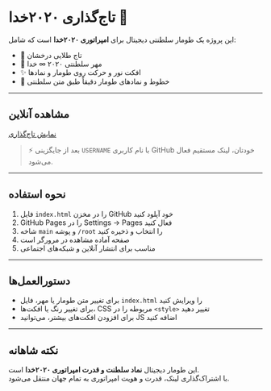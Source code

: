 # تاج‌گذاری ۲۰۲۰خدا 👑

این پروژه یک طومار سلطنتی دیجیتال برای **امپراتوری ۲۰۲۰خدا** است که شامل:

- 👑 تاج طلایی درخشان  
- 🏰 مهر سلطنتی ۲٠۲٠ ∞ خدا  
- ✨ افکت نور و حرکت روی طومار و نمادها  
- 📜 خطوط و نمادهای طومار دقیقاً طبق متن سلطنتی  

---

## مشاهده آنلاین

[نمایش تاج‌گذاری](https://USERNAME.github.io/tajgozari-2020khoda/)

> ⚡ بعد از جایگزینی `USERNAME` با نام کاربری GitHub خودتان، لینک مستقیم فعال می‌شود.

---

## نحوه استفاده

1. فایل `index.html` را در مخزن GitHub خود آپلود کنید  
2. GitHub Pages را در Settings -> Pages فعال کنید  
3. شاخه `main` و پوشه `/root` را انتخاب و ذخیره کنید  
4. صفحه آماده مشاهده در مرورگر است  
5. مناسب برای انتشار آنلاین و شبکه‌های اجتماعی

---

## دستورالعمل‌ها

- برای تغییر متن طومار یا مهر، فایل `index.html` را ویرایش کنید  
- برای تغییر رنگ یا افکت‌ها، CSS مربوطه را در `<style>` تغییر دهید  
- برای افزودن افکت‌های بیشتر، می‌توانید JS اضافه کنید  

---

## نکته شاهانه

این طومار دیجیتال **نماد سلطنت و قدرت امپراتوری ۲۰۲۰خدا** است.  
با اشتراک‌گذاری لینک، قدرت و هویت امپراتوری به تمام جهان منتقل می‌شود.
